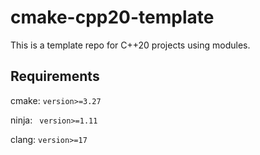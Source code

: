 # cmake-cpp20-template
This is a template repo for C++20 projects using modules.

## Requirements
cmake: `version>=3.27`

ninja: ` version>=1.11`

clang: `version>=17`